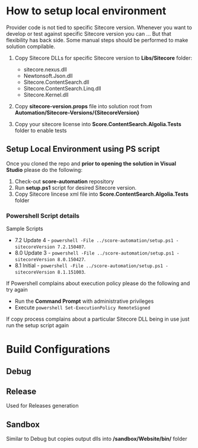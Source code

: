 # How to setup local environment

Provider code is not tied to specific Sitecore version. Whenever you want to develop or test against specific Sitecore version you can ... But that flexibility has back side. Some manual steps should be performed to make solution compilable.

1. Copy Sitecore DLLs for specific Sitecore version to **Libs/Sitecore** folder:
    * sitecore.nexus.dll
    * Newtonsoft.Json.dll
    * Sitecore.ContentSearch.dll
    * Sitecore.ContentSearch.Linq.dll
    * Sitecore.Kernel.dll

2. Copy **sitecore-version.props** file into solution root from **Automation/Sitecore-Versions/{SitecoreVersion}** 
3. Copy your sitecore license into **Score.ContentSearch.Algolia.Tests** folder to enable tests

## Setup Local Environment using PS script

Once you cloned the repo and **prior to opening the solution in Visual Studio** please do the following:

1. Check-out **score-automation** repository
2. Run **setup.ps1** script for desired Sitecore version. 
3. Copy Sitecore lincese xml file into **Score.ContentSearch.Algolia.Tests** folder

### Powershell Script details

Sample Scripts

* 7.2 Update 4 -  `powershell -File ../score-automation/setup.ps1 -sitecoreVersion 7.2.150407`.
* 8.0 Update 3 -  `powershell -File ../score-automation/setup.ps1 -sitecoreVersion 8.0.150427`.
* 8.1 Initial  -  `powershell -File ../score-automation/setup.ps1 -sitecoreVersion 8.1.151003`. 

If Powershell complains about execution policy please do the following and try again

* Run the **Command Prompt** with administrative privileges
* Execute `powershell Set-ExecutionPolicy RemoteSigned`

If copy process complains about a particular Sitecore DLL being in use just run the setup script again

# Build Configurations

## Debug

## Release

Used for Releases generation

## Sandbox

Similar to Debug but copies output dlls into **/sandbox/Website/bin/** folder

